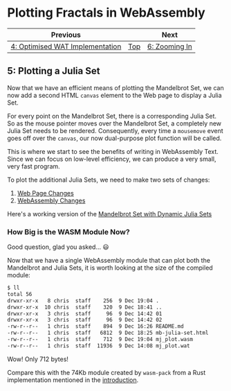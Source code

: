# Plotting Fractals in WebAssembly

| Previous | | Next
|---|---|---
| [4: Optimised WAT Implementation](../04%20WAT%20Optimised%20Implementation/) | [Top](/2021/12/07/plotting-fractals-in-webassembly.html) | [6: Zooming In](../06%20Zoom%20Image/)

## 5: Plotting a Julia Set

Now that we have an efficient means of plotting the Mandelbrot Set, we can now add a second HTML `canvas` element to the Web page to display a Julia Set.

For every point on the Mandelbrot Set, there is a corresponding Julia Set.  So as the mouse pointer moves over the Mandelbrot Set, a completely new Julia Set needs to be rendered.  Consequently, every time a `mousemove` event goes off over the `canvas`, our now dual-purpose plot function will be called.

This is where we start to see the benefits of writing in WebAssembly Text.  Since we can focus on low-level efficiency, we can produce a very small, very fast program.

To plot the additional Julia Sets, we need to make two sets of changes:

1. [Web Page Changes](./01/)
1. [WebAssembly Changes](./02/)

Here's a working version of the [Mandelbrot Set with Dynamic Julia Sets](mb-julia-set.html)

### How Big is the WASM Module Now?

Good question, glad you asked...  😃

Now that we have a single WebAssembly module that can plot both the Mandelbrot and Julia Sets, it is worth looking at the size of the compiled module:

```bash
$ ll
total 56
drwxr-xr-x   8 chris  staff    256  9 Dec 19:04 .
drwxr-xr-x  10 chris  staff    320  9 Dec 18:41 ..
drwxr-xr-x   3 chris  staff     96  9 Dec 14:42 01
drwxr-xr-x   3 chris  staff     96  9 Dec 14:42 02
-rw-r--r--   1 chris  staff    894  9 Dec 16:26 README.md
-rw-r--r--   1 chris  staff   6812  9 Dec 18:25 mb-julia-set.html
-rw-r--r--   1 chris  staff    712  9 Dec 19:04 mj_plot.wasm
-rw-r--r--   1 chris  staff  11936  9 Dec 14:08 mj_plot.wat
```

Wow! Only 712 bytes!

Compare this with the 74Kb module created by `wasm-pack` from a Rust implementation mentioned in the [introduction](/2021/12/07/plotting-fractals-in-webassembly.html).
